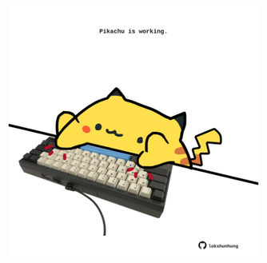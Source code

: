 <!-- built at 03/12/2021, 02:20:58 UTC -->
<p align="center">
  <img width="500" height="500" src="./ReadmeImage.svg">
</p>
